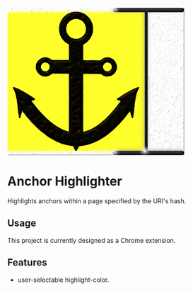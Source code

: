 ![Logo](images/logo.png)

# Anchor Highlighter

Highlights anchors within a page specified by the URI's hash.

## Usage

This project is currently designed as a Chrome extension.

## Features

  - user-selectable highlight-color.
